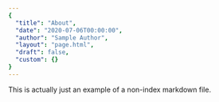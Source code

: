 ```yaml
---
{
  "title": "About",
  "date": "2020-07-06T00:00:00",
  "author": "Sample Author",
  "layout": "page.html",
  "draft": false,
  "custom": {}
}  
--- 
```

This is actually just an example of a non-index markdown file.
